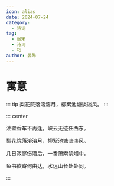 ```yaml
---
icon: alias
date: 2024-07-24
category:
  - 诗词
tag:
  - 赵宋
  - 诗词
  - 巧
author: 晏殊
---
```


# 寓意

::: tip
梨花院落溶溶月，柳絮池塘淡淡风。
:::

<!-- more -->


::: center 

油壁香车不再逢，峡云无迹任西东。

梨花院落溶溶月，柳絮池塘淡淡风。

几日寂寥伤酒后，一番萧索禁烟中。

鱼书欲寄何由达，水远山长处处同。

:::